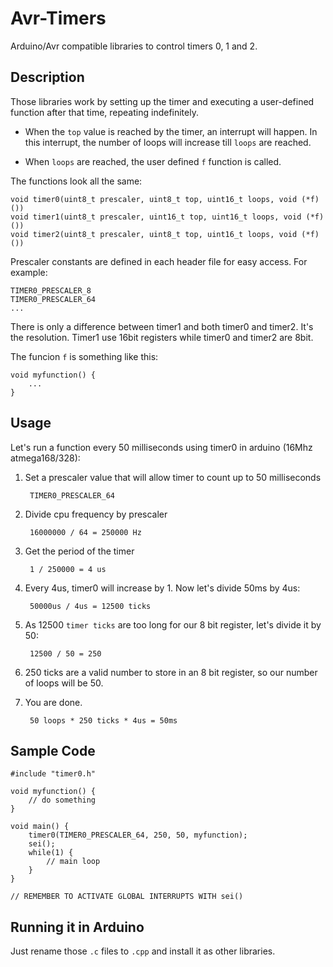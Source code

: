 # Avr-Timers

Arduino/Avr compatible libraries to control timers 0, 1 and 2.

## Description

Those libraries work by setting up the timer and executing a user-defined function after
that time, repeating indefinitely.

- When the `top` value is reached by the timer, an interrupt will happen. In this interrupt,
the number of loops will increase till `loops` are reached.

- When `loops` are reached, the user defined `f` function is called.

The functions look all the same:

	void timer0(uint8_t prescaler, uint8_t top, uint16_t loops, void (*f)())
	void timer1(uint8_t prescaler, uint16_t top, uint16_t loops, void (*f)())
	void timer2(uint8_t prescaler, uint8_t top, uint16_t loops, void (*f)())

Prescaler constants are defined in each header file for easy access. For example:

	TIMER0_PRESCALER_8
	TIMER0_PRESCALER_64
	...
	
There is only a difference between timer1 and both timer0 and timer2. It's the resolution.
Timer1 use 16bit registers while timer0 and timer2 are 8bit.

The funcion `f` is something like this:

	void myfunction() {
		...
	}
	
## Usage

Let's run a function every 50 milliseconds using timer0 in arduino (16Mhz atmega168/328):

1. Set a prescaler value that will allow timer to count up to 50 milliseconds
	
		TIMER0_PRESCALER_64
		
2. Divide cpu frequency by prescaler
		
		16000000 / 64 = 250000 Hz

3. Get the period of the timer

		1 / 250000 = 4 us
	
4. Every 4us, timer0 will increase by 1. Now let's divide 50ms by 4us:
	
		50000us / 4us = 12500 ticks
	
5. As 12500 `timer ticks` are too long for our 8 bit register, let's divide it by 50:
	
		12500 / 50 = 250
		
6. 250 ticks are a valid number to store in an 8 bit register, so our number of loops
will be 50.
	
7. You are done.
	
		50 loops * 250 ticks * 4us = 50ms

## Sample Code
	
	#include "timer0.h"
		
	void myfunction() {
		// do something
	}
		
	void main() {
		timer0(TIMER0_PRESCALER_64, 250, 50, myfunction);
		sei();
		while(1) {
			// main loop
		}
	}

	// REMEMBER TO ACTIVATE GLOBAL INTERRUPTS WITH sei()

## Running it in Arduino

Just rename those `.c` files to `.cpp` and install it as other libraries.
